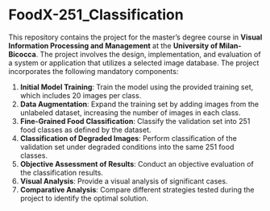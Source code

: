 # FoodX-251_Classification

This repository contains the project for the master’s degree course in 
**Visual Information Processing and Management** at the **University of Milan-Bicocca**. 
The project involves the design, implementation, and evaluation of a system 
or application that utilizes a selected image database. The project 
incorporates the following mandatory components:

1. **Initial Model Training**: Train the model using the provided training 
    set, which includes 20 images per class.
2. **Data Augmentation**: Expand the training set by adding images from the 
    unlabeled dataset, increasing the number of images in each class.
3. **Fine-Grained Food Classification**: Classify the validation set into 
    251 food classes as defined by the dataset.
4. **Classification of Degraded Images**: Perform classification of the 
    validation set under degraded conditions into the same 251 food classes.
5. **Objective Assessment of Results**: Conduct an objective evaluation of 
    the classification results.
6. **Visual Analysis**: Provide a visual analysis of significant cases.
7. **Comparative Analysis**: Compare different strategies tested during the 
    project to identify the optimal solution.